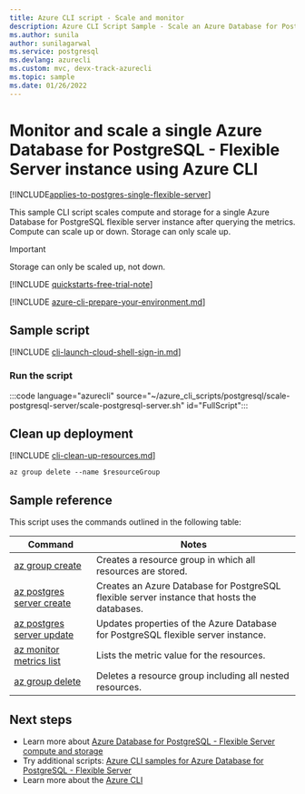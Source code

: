 ```yaml
---
title: Azure CLI script - Scale and monitor
description: Azure CLI Script Sample - Scale an Azure Database for PostgreSQL - Flexible Server instance to a different performance level after querying the metrics.
ms.author: sunila
author: sunilagarwal
ms.service: postgresql
ms.devlang: azurecli
ms.custom: mvc, devx-track-azurecli
ms.topic: sample
ms.date: 01/26/2022 
---
```

# Monitor and scale a single Azure Database for PostgreSQL - Flexible Server instance using Azure CLI

[!INCLUDE[applies-to-postgres-single-flexible-server](../includes/applies-to-postgresql-single-flexible-server.md)]

This sample CLI script scales compute and storage for a single Azure Database for PostgreSQL flexible server instance after querying the metrics. Compute can scale up or down. Storage can only scale up. 

> [!IMPORTANT]
> Storage can only be scaled up, not down.

[!INCLUDE [quickstarts-free-trial-note](../../../includes/quickstarts-free-trial-note.md)]

[!INCLUDE [azure-cli-prepare-your-environment.md](~/articles/reusable-content/azure-cli/azure-cli-prepare-your-environment.md)]

## Sample script

[!INCLUDE [cli-launch-cloud-shell-sign-in.md](../../../includes/cli-launch-cloud-shell-sign-in.md)]

### Run the script

:::code language="azurecli" source="~/azure_cli_scripts/postgresql/scale-postgresql-server/scale-postgresql-server.sh" id="FullScript":::

## Clean up deployment

[!INCLUDE [cli-clean-up-resources.md](../../../includes/cli-clean-up-resources.md)]

```azurecli
az group delete --name $resourceGroup
```

## Sample reference

This script uses the commands outlined in the following table:

| **Command** | **Notes** |
|---|---|
| [az group create](/cli/azure/group) | Creates a resource group in which all resources are stored. |
| [az postgres server create](/cli/azure/postgres/server#az-postgres-server-create) | Creates an Azure Database for PostgreSQL flexible server instance that hosts the databases. |
| [az postgres server update](/cli/azure/postgres/server#az-postgres-server-update) | Updates properties of the Azure Database for PostgreSQL flexible server instance. |
| [az monitor metrics list](/cli/azure/monitor/metrics) | Lists the metric value for the resources. |
| [az group delete](/cli/azure/group) | Deletes a resource group including all nested resources. |

## Next steps

- Learn more about [Azure Database for PostgreSQL - Flexible Server compute and storage](../concepts-pricing-tiers.md)
- Try additional scripts: [Azure CLI samples for Azure Database for PostgreSQL - Flexible Server](../sample-scripts-azure-cli.md)
- Learn more about the [Azure CLI](/cli/azure)
